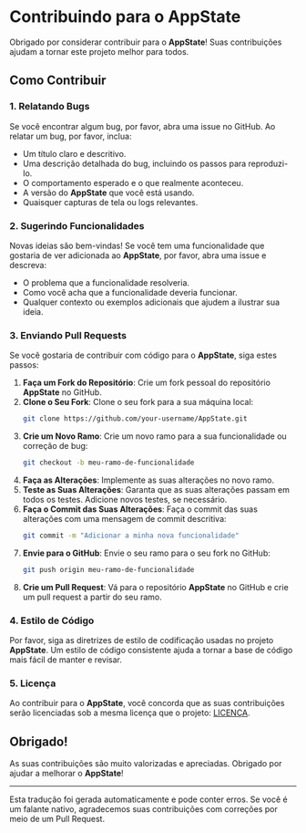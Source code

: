 # Contribuindo para o AppState

Obrigado por considerar contribuir para o **AppState**! Suas contribuições ajudam a tornar este projeto melhor para todos.

## Como Contribuir

### 1. Relatando Bugs

Se você encontrar algum bug, por favor, abra uma issue no GitHub. Ao relatar um bug, por favor, inclua:

- Um título claro e descritivo.
- Uma descrição detalhada do bug, incluindo os passos para reproduzi-lo.
- O comportamento esperado e o que realmente aconteceu.
- A versão do **AppState** que você está usando.
- Quaisquer capturas de tela ou logs relevantes.

### 2. Sugerindo Funcionalidades

Novas ideias são bem-vindas! Se você tem uma funcionalidade que gostaria de ver adicionada ao **AppState**, por favor, abra uma issue e descreva:

- O problema que a funcionalidade resolveria.
- Como você acha que a funcionalidade deveria funcionar.
- Qualquer contexto ou exemplos adicionais que ajudem a ilustrar sua ideia.

### 3. Enviando Pull Requests

Se você gostaria de contribuir com código para o **AppState**, siga estes passos:

1. **Faça um Fork do Repositório**: Crie um fork pessoal do repositório **AppState** no GitHub.
2. **Clone o Seu Fork**: Clone o seu fork para a sua máquina local:
   ```bash
   git clone https://github.com/your-username/AppState.git
   ```
3. **Crie um Novo Ramo**: Crie um novo ramo para a sua funcionalidade ou correção de bug:
   ```bash
   git checkout -b meu-ramo-de-funcionalidade
   ```
4. **Faça as Alterações**: Implemente as suas alterações no novo ramo.
5. **Teste as Suas Alterações**: Garanta que as suas alterações passam em todos os testes. Adicione novos testes, se necessário.
6. **Faça o Commit das Suas Alterações**: Faça o commit das suas alterações com uma mensagem de commit descritiva:
   ```bash
   git commit -m "Adicionar a minha nova funcionalidade"
   ```
7. **Envie para o GitHub**: Envie o seu ramo para o seu fork no GitHub:
   ```bash
   git push origin meu-ramo-de-funcionalidade
   ```
8. **Crie um Pull Request**: Vá para o repositório **AppState** no GitHub e crie um pull request a partir do seu ramo.

### 4. Estilo de Código

Por favor, siga as diretrizes de estilo de codificação usadas no projeto **AppState**. Um estilo de código consistente ajuda a tornar a base de código mais fácil de manter e revisar.

### 5. Licença

Ao contribuir para o **AppState**, você concorda que as suas contribuições serão licenciadas sob a mesma licença que o projeto: [LICENÇA](https://github.com/0xLeif/AppState/blob/main/LICENSE).

## Obrigado!

As suas contribuições são muito valorizadas e apreciadas. Obrigado por ajudar a melhorar o **AppState**!

---
Esta tradução foi gerada automaticamente e pode conter erros. Se você é um falante nativo, agradecemos suas contribuições com correções por meio de um Pull Request.
